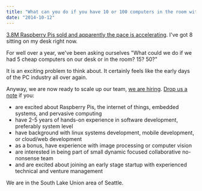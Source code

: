 ```yaml
---
title: "What can you do if you have 10 or 100 computers in the room with you?"
date: "2014-10-12"
---
```


[3.8M Raspberry Pis sold and apparently the pace is accelerating](http://techcrunch.com/2014/10/12/3-8m-pi/). I've got 8 sitting on my desk right now.

For well over a year, we've been asking ourselves "What could we do if we had 5 cheap computers on our desk or in the room? 15? 50?"

It is an exciting problem to think about. It certainly feels like the early days of the PC industry all over again.

Anyway, we are now ready to scale up our team, [we are hiring](http://www.surround.io/). [Drop us a note](info@surround.io) if you:

- are excited about Raspberry Pis, the internet of things, embedded systems, and pervasive computing
- have 2-5 years of hands-on experience in software development, preferably system level
- have background with linux systems development, mobile development, or cloud/web development
- as a bonus, have experience with image processing or computer vision
- are interested in being part of small dynamic focused collaborative no-nonsense team
- and are excited about joining an early stage startup with experienced technical and venture management

We are in the South Lake Union area of Seattle.
